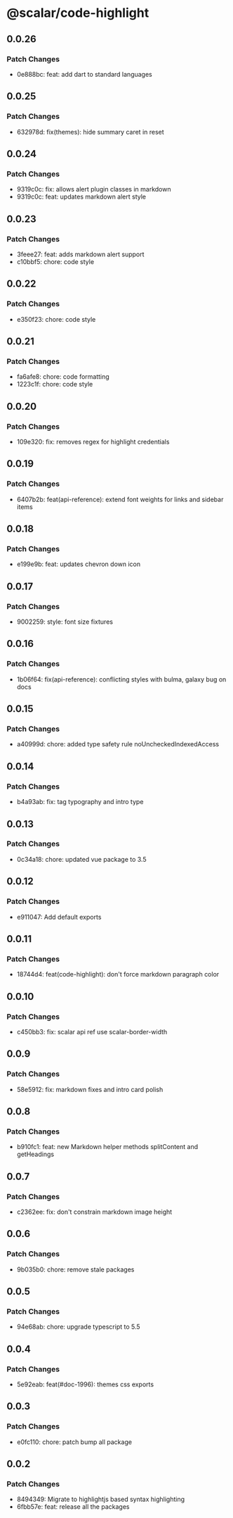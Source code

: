 # @scalar/code-highlight

## 0.0.26

### Patch Changes

- 0e888bc: feat: add dart to standard languages

## 0.0.25

### Patch Changes

- 632978d: fix(themes): hide summary caret in reset

## 0.0.24

### Patch Changes

- 9319c0c: fix: allows alert plugin classes in markdown
- 9319c0c: feat: updates markdown alert style

## 0.0.23

### Patch Changes

- 3feee27: feat: adds markdown alert support
- c10bbf5: chore: code style

## 0.0.22

### Patch Changes

- e350f23: chore: code style

## 0.0.21

### Patch Changes

- fa6afe8: chore: code formatting
- 1223c1f: chore: code style

## 0.0.20

### Patch Changes

- 109e320: fix: removes regex for highlight credentials

## 0.0.19

### Patch Changes

- 6407b2b: feat(api-reference): extend font weights for links and sidebar items

## 0.0.18

### Patch Changes

- e199e9b: feat: updates chevron down icon

## 0.0.17

### Patch Changes

- 9002259: style: font size fixtures

## 0.0.16

### Patch Changes

- 1b06f64: fix(api-reference): conflicting styles with bulma, galaxy bug on docs

## 0.0.15

### Patch Changes

- a40999d: chore: added type safety rule noUncheckedIndexedAccess

## 0.0.14

### Patch Changes

- b4a93ab: fix: tag typography and intro type

## 0.0.13

### Patch Changes

- 0c34a18: chore: updated vue package to 3.5

## 0.0.12

### Patch Changes

- e911047: Add default exports

## 0.0.11

### Patch Changes

- 18744d4: feat(code-highlight): don't force markdown paragraph color

## 0.0.10

### Patch Changes

- c450bb3: fix: scalar api ref use scalar-border-width

## 0.0.9

### Patch Changes

- 58e5912: fix: markdown fixes and intro card polish

## 0.0.8

### Patch Changes

- b910fc1: feat: new Markdown helper methods splitContent and getHeadings

## 0.0.7

### Patch Changes

- c2362ee: fix: don't constrain markdown image height

## 0.0.6

### Patch Changes

- 9b035b0: chore: remove stale packages

## 0.0.5

### Patch Changes

- 94e68ab: chore: upgrade typescript to 5.5

## 0.0.4

### Patch Changes

- 5e92eab: feat(#doc-1996): themes css exports

## 0.0.3

### Patch Changes

- e0fc110: chore: patch bump all package

## 0.0.2

### Patch Changes

- 8494349: Migrate to highlightjs based syntax highlighting
- 6fbb57e: feat: release all the packages
